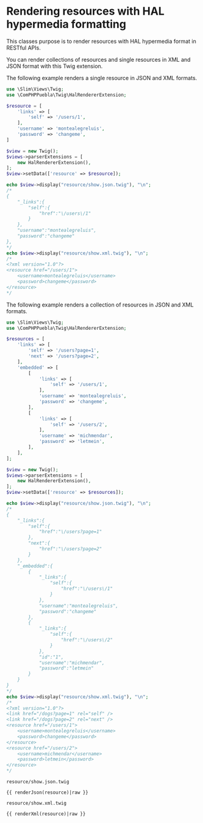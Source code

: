 # Rendering resources with HAL hypermedia formatting

This classes purpose is to render resources with HAL hypermedia format in RESTful APIs.

You can render collections of resources and single resources in XML and JSON format with this Twig
extension.

The following example renders a single resource in JSON and XML formats.

```php
use \Slim\Views\Twig;
use \ComPHPPuebla\Twig\HalRendererExtension;

$resource = [
    'links' => [
        'self' => '/users/1',
    ],
    'username' => 'montealegreluis',
    'password' => 'changeme',
]

$view = new Twig();
$views->parserExtensions = [
    new HalRendererExtension(),
];
$view->setData(['resource' => $resource]);

echo $view->display("resource/show.json.twig"), "\n";
/*
{
    "_links":{
        "self":{
            "href":"\/users\/1"
        }
    },
    "username":"montealegreluis",
    "password":"changeme"
},
*/
echo $view->display("resource/show.xml.twig"), "\n";
/*
<?xml version="1.0"?>
<resource href="/users/1">
    <username>montealegreluis</username>
    <password>changeme</password>
</resource>
*/
```

The following example renders a collection of resources in JSON and XML formats.

```php
use \Slim\Views\Twig;
use \ComPHPPuebla\Twig\HalRendererExtension;

$resources = [
    'links' => [
        'self' => '/users?page=1',
        'next' => '/users?page=2',
    ],
    'embedded' => [
        [
            'links' => [
                'self' => '/users/1',
            ],
            'username' => 'montealegreluis',
            'password' => 'changeme',
        ],
        [
            'links' => [
                'self' => '/users/2',
            ],
            'username' => 'michmendar',
            'password' => 'letmein',
        ],
    ],
];

$view = new Twig();
$views->parserExtensions = [
    new HalRendererExtension(),
];
$view->setData(['resource' => $resources]);

echo $view->display("resource/show.json.twig"), "\n";
/*
{
    "_links":{
        "self":{
            "href":"\/users?page=1"
        },
        "next":{
            "href":"\/users?page=2"
        }
    },
    "_embedded":{
        {
            "_links":{
                "self":{
                    "href":"\/users\/1"
                }
            },
            "username":"montealegreluis",
            "password":"changeme"
        },
        {
            "_links":{
                "self":{
                    "href":"\/users\/2"
                }
            },
            "id":"1",
            "username":"michmendar",
            "password":"letmein"
        }
    }
}
*/
echo $view->display("resource/show.xml.twig"), "\n";
/*
<?xml version="1.0"?>
<link href="/dogs?page=1" rel="self" />
<link href="/dogs?page=2" rel="next" />
<resource href="/users/1">
    <username>montealegreluis</username>
    <password>changeme</password>
</resource>
<resource href="/users/2">
    <username>michmendar</username>
    <password>letmein</password>
</resource>
*/
```

`resource/show.json.twig`

```django
{{ renderJson(resource)|raw }}
```

`resource/show.xml.twig`

```django
{{ renderXml(resource)|raw }}
```
